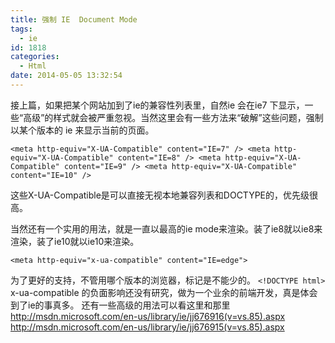 ```yaml
---
title: 强制 IE  Document Mode
tags:
  - ie
id: 1818
categories:
  - Html
date: 2014-05-05 13:32:54
---
```


接上篇，如果把某个网站加到了ie的兼容性列表里，自然ie 会在ie7 下显示，一些“高级”的样式就会被严重忽视。当然这里会有一些方法来“破解”这些问题，强制以某个版本的 ie 来显示当前的页面。

`<meta http-equiv="X-UA-Compatible" content="IE=7" />
<meta http-equiv="X-UA-Compatible" content="IE=8" />
<meta http-equiv="X-UA-Compatible" content="IE=9" />
<meta http-equiv="X-UA-Compatible" content="IE=10" />`

这些X-UA-Compatible是可以直接无视本地兼容列表和DOCTYPE的，优先级很高。

当然还有一个实用的用法，就是一直以最高的ie mode来渲染。装了ie8就以ie8来渲染，装了ie10就以ie10来渲染。

`<meta http-equiv="x-ua-compatible" content="IE=edge">`

为了更好的支持，不管用哪个版本的浏览器，标记是不能少的。<!--more-->
`<!DOCTYPE html>`
x-ua-compatible 的负面影响还没有研究，做为一个业余的前端开发，真是体会到了ie的事真多。
还有一些高级的用法可以看这里和那里
http://msdn.microsoft.com/en-us/library/ie/jj676916(v=vs.85).aspx
http://msdn.microsoft.com/en-us/library/ie/jj676915(v=vs.85).aspx